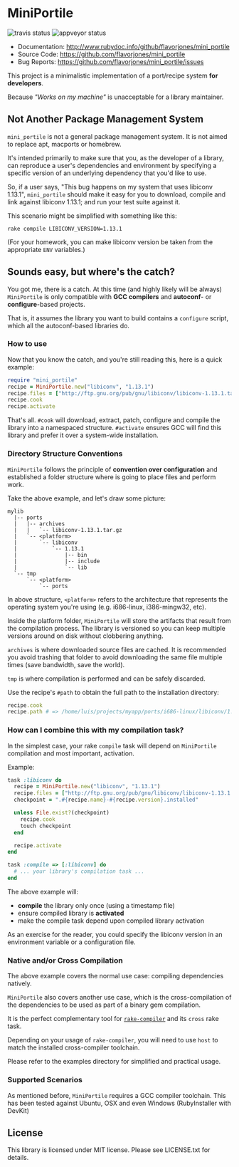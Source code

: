 # MiniPortile

![travis status](https://travis-ci.org/flavorjones/mini_portile.svg?branch=master)
![appveyor status](https://ci.appveyor.com/api/projects/status/rjji6y9uteaw4oua/branch/master?svg=true)

* Documentation: http://www.rubydoc.info/github/flavorjones/mini_portile
* Source Code: https://github.com/flavorjones/mini_portile
* Bug Reports: https://github.com/flavorjones/mini_portile/issues

This project is a minimalistic implementation of a port/recipe system
**for developers**.

Because _"Works on my machine"_ is unacceptable for a library maintainer.


## Not Another Package Management System

`mini_portile` is not a general package management system. It is not
aimed to replace apt, macports or homebrew.

It's intended primarily to make sure that you, as the developer of a
library, can reproduce a user's dependencies and environment by
specifying a specific version of an underlying dependency that you'd
like to use.

So, if a user says, "This bug happens on my system that uses libiconv
1.13.1", `mini_portile` should make it easy for you to download,
compile and link against libiconv 1.13.1; and run your test suite
against it.

This scenario might be simplified with something like this:

```
rake compile LIBICONV_VERSION=1.13.1
```

(For your homework, you can make libiconv version be taken from the
appropriate `ENV` variables.)



## Sounds easy, but where's the catch?

You got me, there is a catch. At this time (and highly likely will be
always) `MiniPortile` is only compatible with **GCC compilers** and
**autoconf**- or **configure**-based projects.

That is, it assumes the library you want to build contains a
`configure` script, which all the autoconf-based libraries do.


### How to use

Now that you know the catch, and you're still reading this, here is a
quick example:

```ruby
require "mini_portile"
recipe = MiniPortile.new("libiconv", "1.13.1")
recipe.files = ["http://ftp.gnu.org/pub/gnu/libiconv/libiconv-1.13.1.tar.gz"]
recipe.cook
recipe.activate
```

That's all. `#cook` will download, extract, patch, configure and
compile the library into a namespaced structure. `#activate` ensures
GCC will find this library and prefer it over a system-wide
installation.


### Directory Structure Conventions

`MiniPortile` follows the principle of **convention over configuration** and
established a folder structure where is going to place files and perform work.

Take the above example, and let's draw some picture:

```
mylib
  |-- ports
  |   |-- archives
  |   |   `-- libiconv-1.13.1.tar.gz
  |   `-- <platform>
  |       `-- libiconv
  |           `-- 1.13.1
  |               |-- bin
  |               |-- include
  |               `-- lib
  `-- tmp
      `-- <platform>
          `-- ports
```

In above structure, `<platform>` refers to the architecture that
represents the operating system you're using (e.g. i686-linux,
i386-mingw32, etc).

Inside the platform folder, `MiniPortile` will store the artifacts
that result from the compilation process. The library is versioned so
you can keep multiple versions around on disk without clobbering
anything.

`archives` is where downloaded source files are cached. It is
recommended you avoid trashing that folder to avoid downloading the
same file multiple times (save bandwidth, save the world).

`tmp` is where compilation is performed and can be safely discarded.

Use the recipe's `#path` to obtain the full path to the installation
directory:

```ruby
recipe.cook
recipe.path # => /home/luis/projects/myapp/ports/i686-linux/libiconv/1.13.1
```

### How can I combine this with my compilation task?

In the simplest case, your rake `compile` task will depend on
`MiniPortile` compilation and most important, activation.

Example:

```ruby
task :libiconv do
  recipe = MiniPortile.new("libiconv", "1.13.1")
  recipe.files = ["http://ftp.gnu.org/pub/gnu/libiconv/libiconv-1.13.1.tar.gz"]
  checkpoint = ".#{recipe.name}-#{recipe.version}.installed"

  unless File.exist?(checkpoint)
    recipe.cook
    touch checkpoint
  end

  recipe.activate
end

task :compile => [:libiconv] do
  # ... your library's compilation task ...
end
```

The above example will:

* **compile** the library only once (using a timestamp file)
* ensure compiled library is **activated**
* make the compile task depend upon compiled library activation

As an exercise for the reader, you could specify the libiconv version
in an environment variable or a configuration file.


### Native and/or Cross Compilation

The above example covers the normal use case: compiling dependencies
natively.

`MiniPortile` also covers another use case, which is the
cross-compilation of the dependencies to be used as part of a binary
gem compilation.

It is the perfect complementary tool for
[`rake-compiler`](https://github.com/rake-compiler/rake-compiler) and
its `cross` rake task.

Depending on your usage of `rake-compiler`, you will need to use
`host` to match the installed cross-compiler toolchain.

Please refer to the examples directory for simplified and practical usage.


### Supported Scenarios

As mentioned before, `MiniPortile` requires a GCC compiler
toolchain. This has been tested against Ubuntu, OSX and even Windows
(RubyInstaller with DevKit)


## License

This library is licensed under MIT license. Please see LICENSE.txt for details.
